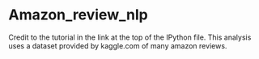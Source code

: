 # Amazon_review_nlp
Credit to the tutorial in the link at the top of the IPython file. This analysis uses a dataset provided by kaggle.com of many amazon reviews.
